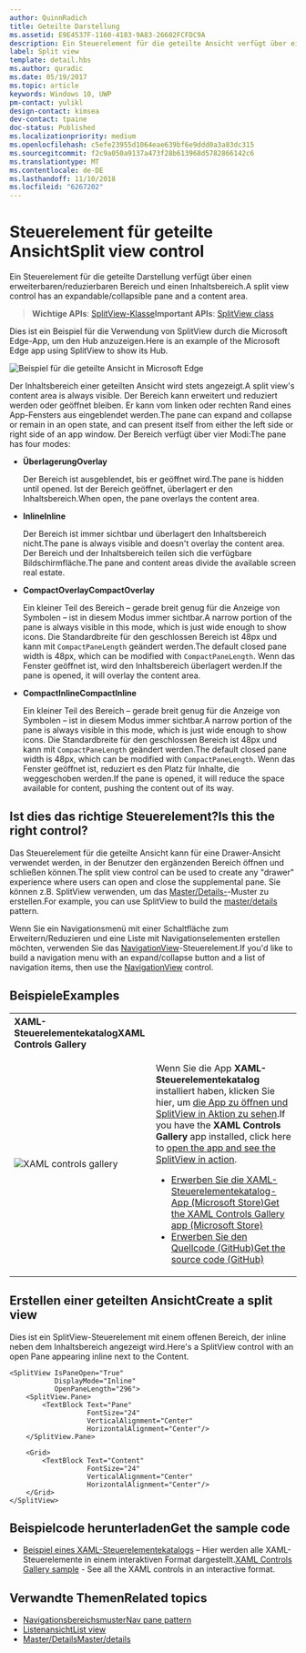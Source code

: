 ```yaml
---
author: QuinnRadich
title: Geteilte Darstellung
ms.assetid: E9E4537F-1160-4183-9A83-26602FCFDC9A
description: Ein Steuerelement für die geteilte Ansicht verfügt über einen erweiterbaren/reduzierbaren Bereich und einen Inhaltsbereich.
label: Split view
template: detail.hbs
ms.author: quradic
ms.date: 05/19/2017
ms.topic: article
keywords: Windows 10, UWP
pm-contact: yulikl
design-contact: kimsea
dev-contact: tpaine
doc-status: Published
ms.localizationpriority: medium
ms.openlocfilehash: c5efe23955d1064eae639bf6e9ddd0a3a83dc315
ms.sourcegitcommit: f2c9a050a9137a473f28b613968d5782866142c6
ms.translationtype: MT
ms.contentlocale: de-DE
ms.lasthandoff: 11/10/2018
ms.locfileid: "6267202"
---
```

# <a name="split-view-control"></a><span data-ttu-id="5fca9-104">Steuerelement für geteilte Ansicht</span><span class="sxs-lookup"><span data-stu-id="5fca9-104">Split view control</span></span>

<span data-ttu-id="5fca9-105">Ein Steuerelement für die geteilte Darstellung verfügt über einen erweiterbaren/reduzierbaren Bereich und einen Inhaltsbereich.</span><span class="sxs-lookup"><span data-stu-id="5fca9-105">A split view control has an expandable/collapsible pane and a content area.</span></span>

> <span data-ttu-id="5fca9-106">**Wichtige APIs**: [SplitView-Klasse](https://msdn.microsoft.com/library/windows/apps/dn864360)</span><span class="sxs-lookup"><span data-stu-id="5fca9-106">**Important APIs**: [SplitView class](https://msdn.microsoft.com/library/windows/apps/dn864360)</span></span>

<span data-ttu-id="5fca9-107">Dies ist ein Beispiel für die Verwendung von SplitView durch die Microsoft Edge-App, um den Hub anzuzeigen.</span><span class="sxs-lookup"><span data-stu-id="5fca9-107">Here is an example of the Microsoft Edge app using SplitView to show its Hub.</span></span>

![Beispiel für die geteilte Ansicht in Microsoft Edge](images/split_view_Edge.png)


 <span data-ttu-id="5fca9-109">Der Inhaltsbereich einer geteilten Ansicht wird stets angezeigt.</span><span class="sxs-lookup"><span data-stu-id="5fca9-109">A split view's content area is always visible.</span></span> <span data-ttu-id="5fca9-110">Der Bereich kann erweitert und reduziert werden oder geöffnet bleiben. Er kann vom linken oder rechten Rand eines App-Fensters aus eingeblendet werden.</span><span class="sxs-lookup"><span data-stu-id="5fca9-110">The pane can expand and collapse or remain in an open state, and can present itself from either the left side or right side of an app window.</span></span> <span data-ttu-id="5fca9-111">Der Bereich verfügt über vier Modi:</span><span class="sxs-lookup"><span data-stu-id="5fca9-111">The pane has four modes:</span></span>

-   **<span data-ttu-id="5fca9-112">Überlagerung</span><span class="sxs-lookup"><span data-stu-id="5fca9-112">Overlay</span></span>**

    <span data-ttu-id="5fca9-113">Der Bereich ist ausgeblendet, bis er geöffnet wird.</span><span class="sxs-lookup"><span data-stu-id="5fca9-113">The pane is hidden until opened.</span></span> <span data-ttu-id="5fca9-114">Ist der Bereich geöffnet, überlagert er den Inhaltsbereich.</span><span class="sxs-lookup"><span data-stu-id="5fca9-114">When open, the pane overlays the content area.</span></span>

-   **<span data-ttu-id="5fca9-115">Inline</span><span class="sxs-lookup"><span data-stu-id="5fca9-115">Inline</span></span>**

    <span data-ttu-id="5fca9-116">Der Bereich ist immer sichtbar und überlagert den Inhaltsbereich nicht.</span><span class="sxs-lookup"><span data-stu-id="5fca9-116">The pane is always visible and doesn't overlay the content area.</span></span> <span data-ttu-id="5fca9-117">Der Bereich und der Inhaltsbereich teilen sich die verfügbare Bildschirmfläche.</span><span class="sxs-lookup"><span data-stu-id="5fca9-117">The pane and content areas divide the available screen real estate.</span></span>

-   **<span data-ttu-id="5fca9-118">CompactOverlay</span><span class="sxs-lookup"><span data-stu-id="5fca9-118">CompactOverlay</span></span>**

    <span data-ttu-id="5fca9-119">Ein kleiner Teil des Bereich – gerade breit genug für die Anzeige von Symbolen – ist in diesem Modus immer sichtbar.</span><span class="sxs-lookup"><span data-stu-id="5fca9-119">A narrow portion of the pane is always visible in this mode, which is just wide enough to show icons.</span></span> <span data-ttu-id="5fca9-120">Die Standardbreite für den geschlossen Bereich ist 48px und kann mit `CompactPaneLength` geändert werden.</span><span class="sxs-lookup"><span data-stu-id="5fca9-120">The default closed pane width is 48px, which can be modified with `CompactPaneLength`.</span></span> <span data-ttu-id="5fca9-121">Wenn das Fenster geöffnet ist, wird den Inhaltsbereich überlagert werden.</span><span class="sxs-lookup"><span data-stu-id="5fca9-121">If the pane is opened, it will overlay the content area.</span></span>

-   **<span data-ttu-id="5fca9-122">CompactInline</span><span class="sxs-lookup"><span data-stu-id="5fca9-122">CompactInline</span></span>**

    <span data-ttu-id="5fca9-123">Ein kleiner Teil des Bereich – gerade breit genug für die Anzeige von Symbolen – ist in diesem Modus immer sichtbar.</span><span class="sxs-lookup"><span data-stu-id="5fca9-123">A narrow portion of the pane is always visible in this mode, which is just wide enough to show icons.</span></span> <span data-ttu-id="5fca9-124">Die Standardbreite für den geschlossen Bereich ist 48px und kann mit `CompactPaneLength` geändert werden.</span><span class="sxs-lookup"><span data-stu-id="5fca9-124">The default closed pane width is 48px, which can be modified with `CompactPaneLength`.</span></span> <span data-ttu-id="5fca9-125">Wenn das Fenster geöffnet ist, reduziert es den Platz für Inhalte, die weggeschoben werden.</span><span class="sxs-lookup"><span data-stu-id="5fca9-125">If the pane is opened, it will reduce the space available for content, pushing the content out of its way.</span></span>

## <a name="is-this-the-right-control"></a><span data-ttu-id="5fca9-126">Ist dies das richtige Steuerelement?</span><span class="sxs-lookup"><span data-stu-id="5fca9-126">Is this the right control?</span></span>

<span data-ttu-id="5fca9-127">Das Steuerelement für die geteilte Ansicht kann für eine Drawer-Ansicht verwendet werden, in der Benutzer den ergänzenden Bereich öffnen und schließen können.</span><span class="sxs-lookup"><span data-stu-id="5fca9-127">The split view control can be used to create any "drawer" experience where users can open and close the supplemental pane.</span></span> <span data-ttu-id="5fca9-128">Sie können z.B. SplitView verwenden, um das [Master/Details-](master-details.md)-Muster zu erstellen.</span><span class="sxs-lookup"><span data-stu-id="5fca9-128">For example, you can use SplitView to build the [master/details](master-details.md) pattern.</span></span>

<span data-ttu-id="5fca9-129">Wenn Sie ein Navigationsmenü mit einer Schaltfläche zum Erweitern/Reduzieren und eine Liste mit Navigationselementen erstellen möchten, verwenden Sie das [NavigationView](navigationview.md)-Steuerelement.</span><span class="sxs-lookup"><span data-stu-id="5fca9-129">If you'd like to build a navigation menu with an expand/collapse button and a list of navigation items, then use the [NavigationView](navigationview.md) control.</span></span>

## <a name="examples"></a><span data-ttu-id="5fca9-130">Beispiele</span><span class="sxs-lookup"><span data-stu-id="5fca9-130">Examples</span></span>

<table>
<th align="left"><span data-ttu-id="5fca9-131">XAML-Steuerelementekatalog</span><span class="sxs-lookup"><span data-stu-id="5fca9-131">XAML Controls Gallery</span></span><th>
<tr>
<td><img src="images/xaml-controls-gallery-sm.png" alt="XAML controls gallery"></img></td>
<td>
    <p><span data-ttu-id="5fca9-132">Wenn Sie die App <strong style="font-weight: semi-bold">XAML-Steuerelementekatalog</strong> installiert haben, klicken Sie hier, um <a href="xamlcontrolsgallery:/item/SplitView">die App zu öffnen und SplitView in Aktion zu sehen</a>.</span><span class="sxs-lookup"><span data-stu-id="5fca9-132">If you have the <strong style="font-weight: semi-bold">XAML Controls Gallery</strong> app installed, click here to <a href="xamlcontrolsgallery:/item/SplitView">open the app and see the SplitView in action</a>.</span></span></p>
    <ul>
    <li><a href="https://www.microsoft.com/store/productId/9MSVH128X2ZT"><span data-ttu-id="5fca9-133">Erwerben Sie die XAML-Steuerelementekatalog-App (Microsoft Store)</span><span class="sxs-lookup"><span data-stu-id="5fca9-133">Get the XAML Controls Gallery app (Microsoft Store)</span></span></a></li>
    <li><a href="https://github.com/Microsoft/Windows-universal-samples/tree/master/Samples/XamlUIBasics"><span data-ttu-id="5fca9-134">Erwerben Sie den Quellcode (GitHub)</span><span class="sxs-lookup"><span data-stu-id="5fca9-134">Get the source code (GitHub)</span></span></a></li>
    </ul>
</td>
</tr>
</table>

## <a name="create-a-split-view"></a><span data-ttu-id="5fca9-135">Erstellen einer geteilten Ansicht</span><span class="sxs-lookup"><span data-stu-id="5fca9-135">Create a split view</span></span>

<span data-ttu-id="5fca9-136">Dies ist ein SplitView-Steuerelement mit einem offenen Bereich, der inline neben dem Inhaltsbereich angezeigt wird.</span><span class="sxs-lookup"><span data-stu-id="5fca9-136">Here's a SplitView control with an open Pane appearing inline next to the Content.</span></span>
```xaml
<SplitView IsPaneOpen="True"
           DisplayMode="Inline"
           OpenPaneLength="296">
    <SplitView.Pane>
        <TextBlock Text="Pane"
                   FontSize="24"
                   VerticalAlignment="Center"
                   HorizontalAlignment="Center"/>
    </SplitView.Pane>

    <Grid>
        <TextBlock Text="Content"
                   FontSize="24"
                   VerticalAlignment="Center"
                   HorizontalAlignment="Center"/>
    </Grid>
</SplitView>
```

## <a name="get-the-sample-code"></a><span data-ttu-id="5fca9-137">Beispielcode herunterladen</span><span class="sxs-lookup"><span data-stu-id="5fca9-137">Get the sample code</span></span>

- <span data-ttu-id="5fca9-138">[Beispiel eines XAML-Steuerelementekatalogs](https://github.com/Microsoft/Windows-universal-samples/tree/master/Samples/XamlUIBasics) – Hier werden alle XAML-Steuerelemente in einem interaktiven Format dargestellt.</span><span class="sxs-lookup"><span data-stu-id="5fca9-138">[XAML Controls Gallery sample](https://github.com/Microsoft/Windows-universal-samples/tree/master/Samples/XamlUIBasics) - See all the XAML controls in an interactive format.</span></span>

## <a name="related-topics"></a><span data-ttu-id="5fca9-139">Verwandte Themen</span><span class="sxs-lookup"><span data-stu-id="5fca9-139">Related topics</span></span>
- [<span data-ttu-id="5fca9-140">Navigationsbereichsmuster</span><span class="sxs-lookup"><span data-stu-id="5fca9-140">Nav pane pattern</span></span>](navigationview.md)
- [<span data-ttu-id="5fca9-141">Listenansicht</span><span class="sxs-lookup"><span data-stu-id="5fca9-141">List view</span></span>](lists.md)
- [<span data-ttu-id="5fca9-142">Master/Details</span><span class="sxs-lookup"><span data-stu-id="5fca9-142">Master/details</span></span>](master-details.md)